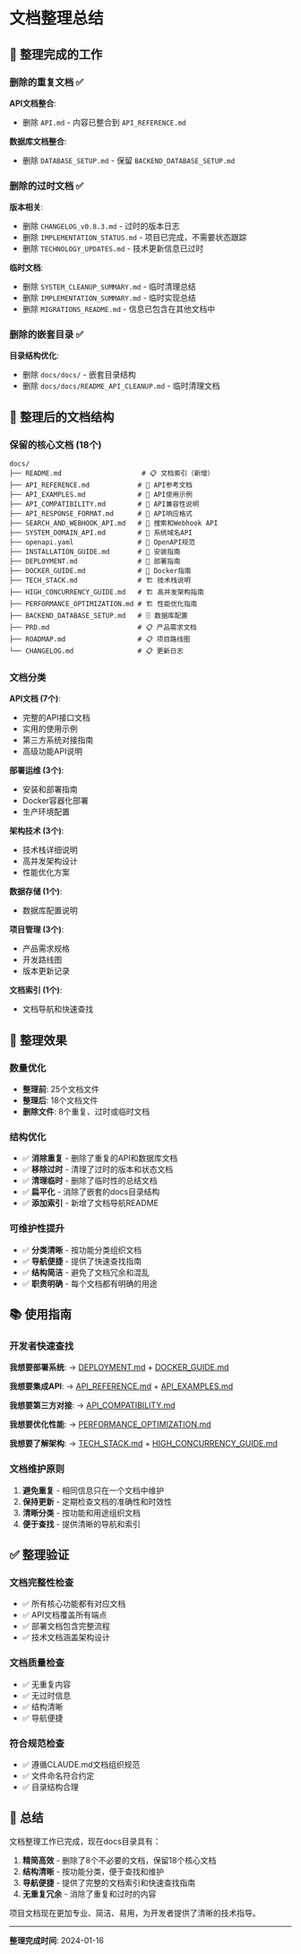 # 文档整理总结

## 🧹 整理完成的工作

### 删除的重复文档 ✅

**API文档整合**:
- 删除 `API.md` - 内容已整合到 `API_REFERENCE.md`

**数据库文档整合**:
- 删除 `DATABASE_SETUP.md` - 保留 `BACKEND_DATABASE_SETUP.md`

### 删除的过时文档 ✅

**版本相关**:
- 删除 `CHANGELOG_v0.8.3.md` - 过时的版本日志
- 删除 `IMPLEMENTATION_STATUS.md` - 项目已完成，不需要状态跟踪
- 删除 `TECHNOLOGY_UPDATES.md` - 技术更新信息已过时

**临时文档**:
- 删除 `SYSTEM_CLEANUP_SUMMARY.md` - 临时清理总结
- 删除 `IMPLEMENTATION_SUMMARY.md` - 临时实现总结
- 删除 `MIGRATIONS_README.md` - 信息已包含在其他文档中

### 删除的嵌套目录 ✅

**目录结构优化**:
- 删除 `docs/docs/` - 嵌套目录结构
- 删除 `docs/docs/README_API_CLEANUP.md` - 临时清理文档

## 📁 整理后的文档结构

### 保留的核心文档 (18个)

```
docs/
├── README.md                    # 📋 文档索引（新增）
├── API_REFERENCE.md            # 📡 API参考文档
├── API_EXAMPLES.md             # 📡 API使用示例
├── API_COMPATIBILITY.md        # 📡 API兼容性说明
├── API_RESPONSE_FORMAT.md      # 📡 API响应格式
├── SEARCH_AND_WEBHOOK_API.md   # 📡 搜索和Webhook API
├── SYSTEM_DOMAIN_API.md        # 📡 系统域名API
├── openapi.yaml                # 📡 OpenAPI规范
├── INSTALLATION_GUIDE.md       # 🚀 安装指南
├── DEPLOYMENT.md               # 🚀 部署指南
├── DOCKER_GUIDE.md             # 🚀 Docker指南
├── TECH_STACK.md               # 🏗️ 技术栈说明
├── HIGH_CONCURRENCY_GUIDE.md   # 🏗️ 高并发架构指南
├── PERFORMANCE_OPTIMIZATION.md # 🏗️ 性能优化指南
├── BACKEND_DATABASE_SETUP.md   # 🗄️ 数据库配置
├── PRD.md                      # 📋 产品需求文档
├── ROADMAP.md                  # 📋 项目路线图
└── CHANGELOG.md                # 📋 更新日志
```

### 文档分类

**API文档 (7个)**:
- 完整的API接口文档
- 实用的使用示例
- 第三方系统对接指南
- 高级功能API说明

**部署运维 (3个)**:
- 安装和部署指南
- Docker容器化部署
- 生产环境配置

**架构技术 (3个)**:
- 技术栈详细说明
- 高并发架构设计
- 性能优化方案

**数据存储 (1个)**:
- 数据库配置说明

**项目管理 (3个)**:
- 产品需求规格
- 开发路线图
- 版本更新记录

**文档索引 (1个)**:
- 文档导航和快速查找

## 🎯 整理效果

### 数量优化
- **整理前**: 25个文档文件
- **整理后**: 18个文档文件
- **删除文件**: 8个重复、过时或临时文档

### 结构优化
- ✅ **消除重复** - 删除了重复的API和数据库文档
- ✅ **移除过时** - 清理了过时的版本和状态文档
- ✅ **清理临时** - 删除了临时性的总结文档
- ✅ **扁平化** - 消除了嵌套的docs目录结构
- ✅ **添加索引** - 新增了文档导航README

### 可维护性提升
- ✅ **分类清晰** - 按功能分类组织文档
- ✅ **导航便捷** - 提供了快速查找指南
- ✅ **结构简洁** - 避免了文档冗余和混乱
- ✅ **职责明确** - 每个文档都有明确的用途

## 📚 使用指南

### 开发者快速查找

**我想要部署系统**:
→ [DEPLOYMENT.md](DEPLOYMENT.md) + [DOCKER_GUIDE.md](DOCKER_GUIDE.md)

**我想要集成API**:
→ [API_REFERENCE.md](API_REFERENCE.md) + [API_EXAMPLES.md](API_EXAMPLES.md)

**我想要第三方对接**:
→ [API_COMPATIBILITY.md](API_COMPATIBILITY.md)

**我想要优化性能**:
→ [PERFORMANCE_OPTIMIZATION.md](PERFORMANCE_OPTIMIZATION.md)

**我想要了解架构**:
→ [TECH_STACK.md](TECH_STACK.md) + [HIGH_CONCURRENCY_GUIDE.md](HIGH_CONCURRENCY_GUIDE.md)

### 文档维护原则

1. **避免重复** - 相同信息只在一个文档中维护
2. **保持更新** - 定期检查文档的准确性和时效性
3. **清晰分类** - 按功能和用途组织文档
4. **便于查找** - 提供清晰的导航和索引

## ✅ 整理验证

### 文档完整性检查
- ✅ 所有核心功能都有对应文档
- ✅ API文档覆盖所有端点
- ✅ 部署文档包含完整流程
- ✅ 技术文档涵盖架构设计

### 文档质量检查
- ✅ 无重复内容
- ✅ 无过时信息
- ✅ 结构清晰
- ✅ 导航便捷

### 符合规范检查
- ✅ 遵循CLAUDE.md文档组织规范
- ✅ 文件命名符合约定
- ✅ 目录结构合理

## 🎉 总结

文档整理工作已完成，现在docs目录具有：

1. **精简高效** - 删除了8个不必要的文档，保留18个核心文档
2. **结构清晰** - 按功能分类，便于查找和维护
3. **导航便捷** - 提供了完整的文档索引和快速查找指南
4. **无重复冗余** - 消除了重复和过时的内容

项目文档现在更加专业、简洁、易用，为开发者提供了清晰的技术指导。

---

**整理完成时间**: 2024-01-16